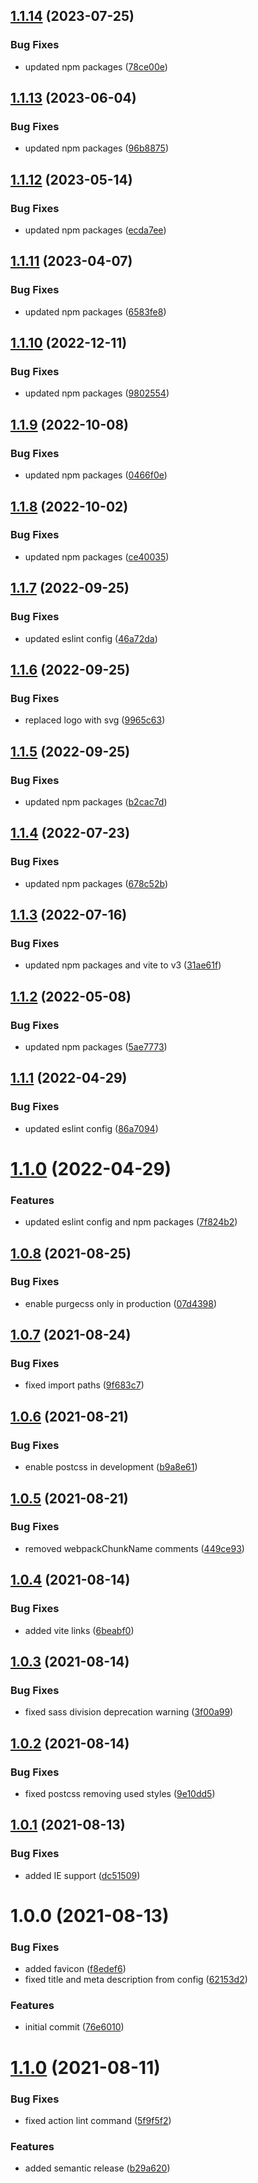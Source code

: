 ## [1.1.14](https://github.com/kouts/vue-vite-starter-template/compare/v1.1.13...v1.1.14) (2023-07-25)


### Bug Fixes

* updated npm packages ([78ce00e](https://github.com/kouts/vue-vite-starter-template/commit/78ce00ee195c5abedab8c94ae3a7511a462c3944))

## [1.1.13](https://github.com/kouts/vue-vite-starter-template/compare/v1.1.12...v1.1.13) (2023-06-04)


### Bug Fixes

* updated npm packages ([96b8875](https://github.com/kouts/vue-vite-starter-template/commit/96b887570ea30dc2effc185880db57d5acb07d1c))

## [1.1.12](https://github.com/kouts/vue-vite-starter-template/compare/v1.1.11...v1.1.12) (2023-05-14)


### Bug Fixes

* updated npm packages ([ecda7ee](https://github.com/kouts/vue-vite-starter-template/commit/ecda7ee39ff1360f4682b5c788e56b5a6fbb995b))

## [1.1.11](https://github.com/kouts/vue-vite-starter-template/compare/v1.1.10...v1.1.11) (2023-04-07)


### Bug Fixes

* updated npm packages ([6583fe8](https://github.com/kouts/vue-vite-starter-template/commit/6583fe81b22c8011107f95b63b3b0db6dd1a63e0))

## [1.1.10](https://github.com/kouts/vue-vite-starter-template/compare/v1.1.9...v1.1.10) (2022-12-11)


### Bug Fixes

* updated npm packages ([9802554](https://github.com/kouts/vue-vite-starter-template/commit/980255408942159d3875ab3b56a6422f49a4b442))

## [1.1.9](https://github.com/kouts/vue-vite-starter-template/compare/v1.1.8...v1.1.9) (2022-10-08)


### Bug Fixes

* updated npm packages ([0466f0e](https://github.com/kouts/vue-vite-starter-template/commit/0466f0e09799a6cabe0ef546a32d2a6544f8e82c))

## [1.1.8](https://github.com/kouts/vue-vite-starter-template/compare/v1.1.7...v1.1.8) (2022-10-02)


### Bug Fixes

* updated npm packages ([ce40035](https://github.com/kouts/vue-vite-starter-template/commit/ce40035ce18b893b2b82a6c806b94ef6267ad505))

## [1.1.7](https://github.com/kouts/vue-vite-starter-template/compare/v1.1.6...v1.1.7) (2022-09-25)


### Bug Fixes

* updated eslint config ([46a72da](https://github.com/kouts/vue-vite-starter-template/commit/46a72da455cb112cbac37c6f6743878eef45ec94))

## [1.1.6](https://github.com/kouts/vue-vite-starter-template/compare/v1.1.5...v1.1.6) (2022-09-25)


### Bug Fixes

* replaced logo with svg ([9965c63](https://github.com/kouts/vue-vite-starter-template/commit/9965c63412fc2e73d32802bd54d811995d46bd4b))

## [1.1.5](https://github.com/kouts/vue-vite-starter-template/compare/v1.1.4...v1.1.5) (2022-09-25)


### Bug Fixes

* updated npm packages ([b2cac7d](https://github.com/kouts/vue-vite-starter-template/commit/b2cac7d838809bd56de3ad48c5ef1b908076b853))

## [1.1.4](https://github.com/kouts/vue-vite-starter-template/compare/v1.1.3...v1.1.4) (2022-07-23)


### Bug Fixes

* updated npm packages ([678c52b](https://github.com/kouts/vue-vite-starter-template/commit/678c52bbef878e639164971b722e08607a54ef99))

## [1.1.3](https://github.com/kouts/vue-vite-starter-template/compare/v1.1.2...v1.1.3) (2022-07-16)


### Bug Fixes

* updated npm packages and vite to v3 ([31ae61f](https://github.com/kouts/vue-vite-starter-template/commit/31ae61f3a328a31fcdfccbb8e75be036d457d03f))

## [1.1.2](https://github.com/kouts/vue-vite-starter-template/compare/v1.1.1...v1.1.2) (2022-05-08)


### Bug Fixes

* updated npm packages ([5ae7773](https://github.com/kouts/vue-vite-starter-template/commit/5ae77735c69f4e0f2c7ecf2f88a179f18cbf2a03))

## [1.1.1](https://github.com/kouts/vue-vite-starter-template/compare/v1.1.0...v1.1.1) (2022-04-29)


### Bug Fixes

* updated eslint config ([86a7094](https://github.com/kouts/vue-vite-starter-template/commit/86a709403ebbba130791796ae54b07ae2e51d29f))

# [1.1.0](https://github.com/kouts/vue-vite-starter-template/compare/v1.0.8...v1.1.0) (2022-04-29)


### Features

* updated eslint config and npm packages ([7f824b2](https://github.com/kouts/vue-vite-starter-template/commit/7f824b21d0fb14f1e28d579c5148eeacfe284af3))

## [1.0.8](https://github.com/kouts/vue-vite-starter-template/compare/v1.0.7...v1.0.8) (2021-08-25)


### Bug Fixes

* enable purgecss only in production ([07d4398](https://github.com/kouts/vue-vite-starter-template/commit/07d4398a039a77246aba1cd92a03a24b5fb22169))

## [1.0.7](https://github.com/kouts/vue-vite-starter-template/compare/v1.0.6...v1.0.7) (2021-08-24)


### Bug Fixes

* fixed import paths ([9f683c7](https://github.com/kouts/vue-vite-starter-template/commit/9f683c7aa33102774c89186304acd914ad42a7f6))

## [1.0.6](https://github.com/kouts/vue-vite-starter-template/compare/v1.0.5...v1.0.6) (2021-08-21)


### Bug Fixes

* enable postcss in development ([b9a8e61](https://github.com/kouts/vue-vite-starter-template/commit/b9a8e612d05a6053e2455562e0a0050d59f2e9b2))

## [1.0.5](https://github.com/kouts/vue-vite-starter-template/compare/v1.0.4...v1.0.5) (2021-08-21)


### Bug Fixes

* removed webpackChunkName comments ([449ce93](https://github.com/kouts/vue-vite-starter-template/commit/449ce9313dfc8fdbb7e7bb67ffae4fb839ea41b3))

## [1.0.4](https://github.com/kouts/vue-vite-starter-template/compare/v1.0.3...v1.0.4) (2021-08-14)


### Bug Fixes

* added vite links ([6beabf0](https://github.com/kouts/vue-vite-starter-template/commit/6beabf0ac896f677a0b5057802862fec32870b17))

## [1.0.3](https://github.com/kouts/vue-vite-starter-template/compare/v1.0.2...v1.0.3) (2021-08-14)


### Bug Fixes

* fixed sass division deprecation warning ([3f00a99](https://github.com/kouts/vue-vite-starter-template/commit/3f00a997b149bcfe4aa80ce78266396ebc53e996))

## [1.0.2](https://github.com/kouts/vue-vite-starter-template/compare/v1.0.1...v1.0.2) (2021-08-14)


### Bug Fixes

* fixed postcss removing used styles ([9e10dd5](https://github.com/kouts/vue-vite-starter-template/commit/9e10dd532bdc991853f7ffdf1918698e370c4037))

## [1.0.1](https://github.com/kouts/vue-vite-starter-template/compare/v1.0.0...v1.0.1) (2021-08-13)


### Bug Fixes

* added IE support ([dc51509](https://github.com/kouts/vue-vite-starter-template/commit/dc51509ba2822333efd56c2b8ba95d24887abb18))

# 1.0.0 (2021-08-13)


### Bug Fixes

* added favicon ([f8edef6](https://github.com/kouts/vue-vite-starter-template/commit/f8edef646ee578539323c59f8656aa53279d8e49))
* fixed title and meta description from config ([62153d2](https://github.com/kouts/vue-vite-starter-template/commit/62153d2b79a280950f1bb60e23b8e8299ec15570))


### Features

* initial commit ([76e6010](https://github.com/kouts/vue-vite-starter-template/commit/76e6010e8cd529141094d51957c8c8f2b5e8903c))

# [1.1.0](https://github.com/kouts/vue-starter-template/compare/v1.0.0...v1.1.0) (2021-08-11)


### Bug Fixes

* fixed action lint command ([5f9f5f2](https://github.com/kouts/vue-starter-template/commit/5f9f5f29cf1cb8ae3097267320487994608f5896))


### Features

* added semantic release ([b29a620](https://github.com/kouts/vue-starter-template/commit/b29a6204bf7005a6d2bb750805bdd37f0f0e72be))
